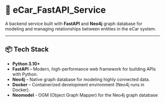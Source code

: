 # 🚗 eCar_FastAPI_Service

A backend service built with **FastAPI** and **Neo4j** graph database for modeling and managing relationships between entities in the eCar system.

---

## 📦 Tech Stack

- **Python 3.10+**
- **FastAPI** – Modern, high-performance web framework for building APIs with Python.
- **Neo4j** – Native graph database for modeling highly connected data.
- **Docker** – Containerized development environment (Neo4j runs in Docker).
- **Neomodel** - OGM (Object Graph Mapper) for the Neo4j graph database
